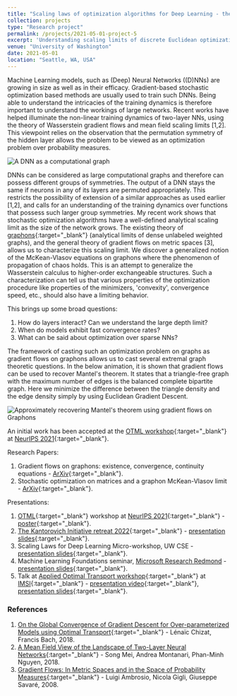 ```yaml
---
title: "Scaling laws of optimization algorithms for Deep Learning - the Graphon perspective"
collection: projects
type: "Research project"
permalink: /projects/2021-05-01-project-5
excerpt: 'Understanding scaling limits of discrete Euclidean optimization algorithms on large unlabeled graphs. This problem is motivated by the problem of optimizing permutation invariant risk functions of (single layer and deep) Neural Networks (NNs). Theoretical aspects stem from the original theory of gradient flows on the Wasserstein space, which have been used to understand scaling limits of (stochstic) gradient descent ((S)GD) processes in the case of single hidden layer neural networks. There are also other related questions that are specific to the qualitative nature of the stochasticity in the SGD process, and the role of depth in NNs.'
venue: "University of Washington"
date: 2021-05-01
location: "Seattle, WA, USA"
---
```


Machine Learning models, such as (Deep) Neural Networks ((D)NNs) are growing in size as well as in their efficacy. Gradient-based stochastic optimization based methods are usually used to train such DNNs. Being able to understand the intricacies of the training dynamics is therefore important to understand the workings of large networks. Recent works have helped illuminate the non-linear training dynamics of two-layer NNs, using the theory of Wasserstein gradient flows and mean field scaling limits [1,2]. This viewpoint relies on the observation that the permutation symmetry of the hidden layer allows the problem to be viewed as an optimization problem over probability measures.

![A DNN as a computational graph](https://raghavsomani.github.io/projects/images/DNN.png)

DNNs can be considered as large computational graphs and therefore can possess different groups of symmetries. The output of a DNN stays the same if neurons in any of its layers are permuted appropriately. This restricts the possibility of extension of a similar approaches as used earlier [1,2], and calls for an understanding of the training dynamics over functions that possess such larger group symmetries. My recent work shows that stochastic optimization algorithms have a well-defined analytical scaling limit as the size of the network grows. The existing theory of [graphons](https://en.wikipedia.org/wiki/Graphon){:target="_blank"} (analytical limits of dense unlabeled weighted graphs), and the general theory of gradient flows on metric spaces [3], allows us to characterize this scaling limit. We discover a generalized notion of the McKean-Vlasov equations on graphons where the phenomenon of propagation of chaos holds. This is an attempt to generalize the Wasserstein calculus to higher-order exchangeable structures. Such a characterization can tell us that various properties of the optimization procedure like properties of the minimizers, 'convexity', convergence speed, etc., should also have a limiting behavior.

This brings up some broad questions:
1. How do layers interact? Can we understand the large depth limit?
2. When do models exhibit fast convergence rates?
3. What can be said about optimization over sparse NNs?

The framework of casting such an optimization problem on graphs as gradient flows on graphons allows us to cast several extremal graph theoretic questions. In the below animation, it is shown that gradient flows can be used to recover Mantel's theorem. It states that a triangle-free graph with the maximum number of edges is the balanced complete bipartite graph. Here we minimize the difference between the triangle density and the edge density simply by using Euclidean Gradient Descent.

![Approximately recovering Mantel's theorem using gradient flows on Graphons](https://raghavsomani.github.io/projects/files/mantel.gif)

An initial work has been accepted at the [OTML workshop](https://otml2021.github.io/){:target="_blank"} at [NeurIPS 2021](https://nips.cc/Conferences/2021){:target="_blank"}.

Research Papers:
1. Gradient flows on graphons: existence, convergence, continuity equations - [ArXiv](https://arxiv.org/abs/2111.09459){:target="_blank"}.
2. Stochastic optimization on matrices and a graphon McKean-Vlasov limit - [ArXiv](https://arxiv.org/abs/2210.00422){:target="_blank"}.

Presentations:
1. [OTML](https://otml2021.github.io/){:target="_blank"} workshop at [NeurIPS 2021](https://nips.cc/Conferences/2021){:target="_blank"} - [poster](https://raghavsomani.github.io/publications/files/OTML_poster_Gradient_Flows_on_Graphons.pdf){:target="_blank"}.
2. [The Kantorovich Initiative retreat 2022](https://kantorovich.org/event/ki-retreat-2022/){:target="_blank"} - [presentation slides](https://raghavsomani.github.io/projects/files/Gradient_flows_on_Graphons_presentation.pdf){:target="_blank"}.
3. Scaling Laws for Deep Learning Micro-workshop, UW CSE - [presentation slides](https://drive.google.com/file/d/1w934--CP-0zCwxiCcZATUdCr-vCGfJC4/view?usp=sharing){:target="_blank"}.
4. Machine Learning Foundations seminar, [Microsoft Research Redmond](https://www.microsoft.com/en-us/research/lab/microsoft-research-redmond/) - [presentation slides](https://drive.google.com/file/d/1W-_T-6YNfjVsbEerDy7-gnJP7ZvanMyi/view?usp=sharing){:target="_blank"}.
5. Talk at [Applied Optimal Transport workshop](https://www.imsi.institute/activities/applied-optimal-transport/){:target="_blank"} at [IMSI](https://www.imsi.institute/){:target="_blank"} - [presentation video](https://www.imsi.institute/videos/gradient-flows-on-graphons/){:target="_blank"}, [presentation slides](https://kantorovich.org/event/ki-retreat-2022/Somani-Tripathi.pdf){:target="_blank"}.

### References

1. [On the Global Convergence of Gradient Descent for Over-parameterized Models using Optimal Transport](https://arxiv.org/abs/1805.09545){:target="_blank"} - Lénaïc Chizat, Francis Bach, 2018.
2. [A Mean Field View of the Landscape of Two-Layer Neural Networks](https://arxiv.org/abs/1804.06561){:target="_blank"} - Song Mei, Andrea Montanari, Phan-Minh Nguyen, 2018.
3. [Gradient Flows: In Metric Spaces and in the Space of Probability Measures](https://www.google.com/books/edition/_/rCDK9JA5BAEC?hl=en&sa=X&ved=2ahUKEwiq-NvV6-L5AhWlGDQIHSRYBFUQre8FegQIAxAX){:target="_blank"} - Luigi Ambrosio, Nicola Gigli, Giuseppe Savaré, 2008.